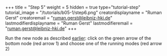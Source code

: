 +++
title = "Step 5"
weight = 5
hidden = true
type="tutorial-step"
tutorial_image = "/tutorials/b05-1/step6.png"
creatordisplayname = "Ruman Gerst"
creatoremail = "ruman.gerst@leibniz-hki.de"
lastmodifierdisplayname = "Ruman Gerst"
lastmodifieremail = "ruman.gerst@leibniz-hki.de"
+++

Run the new node as described [earlier](/tutorials/basic/adding-nodes-saving/): click on the green arrow of the bottom node (red arrow 1) and choose one of the running modes (red arrow 2)